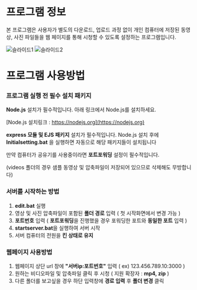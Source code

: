 # 프로그램 정보

본 프로그램은 사용자가 별도의 다운로드, 업로드 과정 없이 개인 컴퓨터에 저장된 동영상, 사진 파일들을 웹 페이지를 통해 시청할 수 있도록 설정하는 프로그램입니다.

![슬라이드1](https://github.com/Paper10/HomeServer/assets/50610120/88d9376b-5d20-455f-8da9-890f8bc1cb18)
![슬라이드2](https://github.com/Paper10/HomeServer/assets/50610120/d87d70ea-d376-4587-a868-10c96d71a196)


# 프로그램 사용방법


### 프로그램 실행 전 필수 설치 패키지

**Node.js** 설치가 필수적입니다. 아래 링크에서 Node.js를 설치하세요.

[Node.js 설치링크 : https://nodejs.org](https://nodejs.org)

**express 모듈 및 EJS 패키지** 설치가 필수적입니다. Node.js 설치 후에 **Initialsetting.bat** 을 실행하면 자동으로 해당 패키지들이 설치됩니다

만약 컴퓨터가 공유기를 사용중이라면 **포트포워딩** 설정이 필수적입니다.

(videos 폴더의 경우 샘플 동영상 및 압축파일이 저장되어 있으므로 삭제해도 무방합니다)


### 서버를 시작하는 방법

1. **edit.bat** 실행
2. 영상 및 사진 압축파일이 포함된 **폴더 경로** 입력 ( 첫 시작화면에서 변경 가능 )
3. **포트번호** 입력 ( **포트포워딩**을 진행했을 경우 포워딩한 포트와 **동일한 포트** 입력 )
4. **startserver.bat**을 실행하여 서버 시작
5. 서버 컴퓨터의 전원을 **킨 상태로 유지**

### 웹페이지 사용방법

1. 웹페이지 상단 url 창에 **"서버ip:포트번호"** 입력 ( ex) 123.456.789.10:3000 )
2. 원하는 비디오파일 및 압축파일 클릭 후 시청 ( 지원 확장자 : **mp4, zip** )
3. 다른 폴더를 보고싶을 경우 하단 입력창에 **경로 입력** 후 **폴더 변경** 클릭


